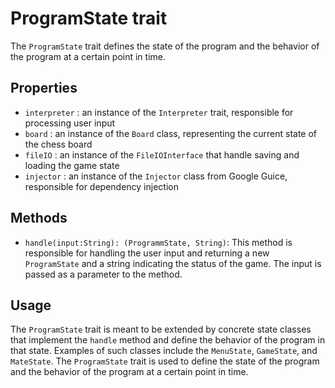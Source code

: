 # ProgramState trait
The `ProgramState` trait defines the state of the program and the behavior of the program at a certain point in time.

## Properties
- `interpreter` : an instance of the `Interpreter` trait, responsible for processing user input
- `board` : an instance of the `Board` class, representing the current state of the chess board
- `fileIO` : an instance of the `FileIOInterface` that handle saving and loading the game state
- `injector` : an instance of the `Injector` class from Google Guice, responsible for dependency injection

## Methods
- `handle(input:String): (ProgrammState, String)`: This method is responsible for handling the user input and returning a new `ProgramState` and a string indicating the status of the game. The input is passed as a parameter to the method.

## Usage
The `ProgramState` trait is meant to be extended by concrete state classes that implement the `handle` method and define the behavior of the program in that state. Examples of such classes include the `MenuState`, `GameState`, and `MateState`. The `ProgramState` trait is used to define the state of the program and the behavior of the program at a certain point in time.

